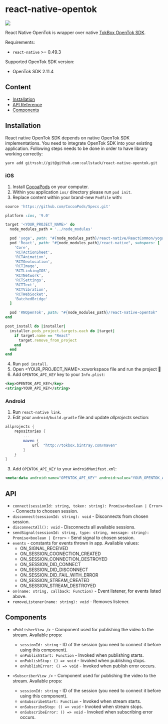 # react-native-opentok

<a title="Join on Slack" href="https://slack.callstack.io/"><img src="https://slack.callstack.io/badge.svg" /></a>

React Native OpenTok is wrapper over native [TokBox OpenTok SDK](https://tokbox.com/developer/). 

Requirements:
-  `react-native` >= 0.49.3

Supported OpenTok SDK version:
- OpenTok SDK 2.11.4

## Content
- [Installation](#installation)
- [API Reference](#api)
- [Components](#components)

## Installation
React native OpenTok SDK depends on native OpenTok SDK implementations. You need to integrate OpenTok SDK into your existing application. Following steps needs to be done in order to have library working correctly:

```bash
yarn add git+ssh://git@github.com:callstack/react-native-opentok.git
```

### iOS

1. Install [CocoaPods](https://cocoapods.org/) on your computer.
2. Within you application `ios/` directory please run `pod init`.
3. Replace content within your brand-new `Podfile` with:
```ruby
source 'https://github.com/CocoaPods/Specs.git'

platform :ios, '9.0'

target '<YOUR_PROJECT_NAME>' do
  node_modules_path = '../node_modules'

  pod 'yoga', path: "#{node_modules_path}/react-native/ReactCommon/yoga/Yoga.podspec"
  pod 'React', path: "#{node_modules_path}/react-native", subspecs: [
    'Core',
    'RCTActionSheet',
    'RCTAnimation',
    'RCTGeolocation',
    'RCTImage',
    'RCTLinkingIOS',
    'RCTNetwork',
    'RCTSettings',
    'RCTText',
    'RCTVibration',
    'RCTWebSocket',
    'BatchedBridge'
  ]

  pod 'RNOpenTok', path: "#{node_modules_path}/react-native-opentok"
end

post_install do |installer|
  installer.pods_project.targets.each do |target|
    if target.name == "React"
      target.remove_from_project
    end
  end
end
```
4. Run `pod install`.
5. Open <YOUR_PROJECT_NAME>.xcworkspace file and run the project 🎉
6. Add `OPENTOK_API_KEY` key to your `Info.plist`:
```xml
<key>OPENTOK_API_KEY</key>
<string>YOUR_API_KEY</string>
```

### Android

1. Run `react-native link`.
2. Edit your `android/build.gradle` file and update *allprojects* section:
```gradle
allprojects {
    repositories {
        ...
        maven {
            url  "http://tokbox.bintray.com/maven"
        }
    }
}
```
3. Add `OPENTOK_API_KEY` to your `AndroidManifest.xml`:
```xml
<meta-data android:name="OPENTOK_API_KEY" android:value="YOUR_OPENTOK_API_KEY" />
```

## API

- `connect(sessionId: string, token: string): Promise<boolean | Error>` - Connects to choosen session.
- `disconnect(sessionId: string): void` - Disconnects from chosen session.
- `disconnectAll(): void` - Disconnects all available sessions.
- `sendSignal(sessionId: string, type: string, message: string): Promise<boolean | Error>` - Send signal to chosen session.
- `events` - constants for events thrown in app. Available values:
    - ON_SIGNAL_RECEIVED
    - ON_SESSION_COONECTION_CREATED
    - ON_SESSION_CONNECTION_DESTROYED
    - ON_SESSION_DID_CONNECT
    - ON_SESSION_DID_DISCONNECT
    - ON_SESSION_DID_FAIL_WITH_ERROR
    - ON_SESSION_STREAM_CREATED
    - ON_SESSION_STREAM_DESTROYED
- `on(name: string, callback: Function)` - Event listener, for events listed above.
- `removeListener(name: string): void` - Removes listener.

## Components

- `<PublisherView />` - Component used for publishing the video to the stream. Available props:
    - `sessionId: string` - ID of the session (you need to connect it before using this component).
    - `onPublishStart: Function` - Invoked when publishing starts.
    - `onPublishStop: () => void` - Invoked when publishing stops.
    - `onPublishError: () => void` - Invoked when publish error occurs.

- `<SubscriberView />` - Component used for publishing the video to the stream. Available props:
    - `sessionId: string` - ID of the session (you need to connect it before using this component).
    - `onSubscribeStart: Function` - Invoked when stream starts.
    - `onSubscribeStop: () => void` - Invoked when stream stops.
    - `onSubscribeError: () => void` - Invoked when subscribing error occurs.
